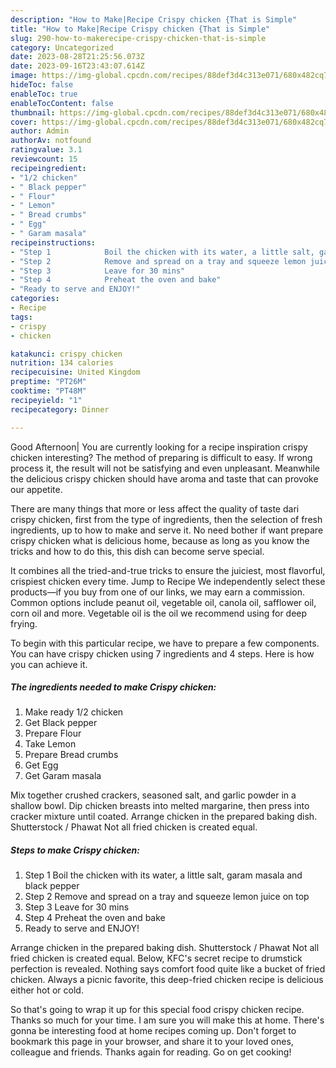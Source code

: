 ```yaml
---
description: "How to Make|Recipe Crispy chicken {That is Simple"
title: "How to Make|Recipe Crispy chicken {That is Simple"
slug: 290-how-to-makerecipe-crispy-chicken-that-is-simple
category: Uncategorized
date: 2023-08-28T21:25:56.073Z
date: 2023-09-16T23:43:07.614Z
image: https://img-global.cpcdn.com/recipes/88def3d4c313e071/680x482cq70/crispy-chicken-recipe-main-photo.jpg
hideToc: false
enableToc: true
enableTocContent: false
thumbnail: https://img-global.cpcdn.com/recipes/88def3d4c313e071/680x482cq70/crispy-chicken-recipe-main-photo.jpg
cover: https://img-global.cpcdn.com/recipes/88def3d4c313e071/680x482cq70/crispy-chicken-recipe-main-photo.jpg
author: Admin
authorAv: notfound
ratingvalue: 3.1
reviewcount: 15
recipeingredient:
- "1/2 chicken"
- " Black pepper"
- " Flour"
- " Lemon"
- " Bread crumbs"
- " Egg"
- " Garam masala"
recipeinstructions:
- "Step 1            Boil the chicken with its water, a little salt, garam masala and black pepper"
- "Step 2            Remove and spread on a tray and squeeze lemon juice on top"
- "Step 3            Leave for 30 mins"
- "Step 4            Preheat the oven and bake"
- "Ready to serve and ENJOY!"
categories:
- Recipe
tags:
- crispy
- chicken

katakunci: crispy chicken 
nutrition: 134 calories
recipecuisine: United Kingdom
preptime: "PT26M"
cooktime: "PT48M"
recipeyield: "1"
recipecategory: Dinner

---
```



Good Afternoon| You are currently looking for a recipe inspiration crispy chicken interesting? The method of preparing is difficult to easy. If wrong process it, the result will not be satisfying and even unpleasant. Meanwhile the delicious crispy chicken should have aroma and taste that can provoke our appetite.






There are many things that more or less affect the quality of taste dari crispy chicken, first from the type of ingredients, then the selection of fresh ingredients, up to how to make and serve it. No need bother if want prepare crispy chicken what is delicious home, because as long as you know the tricks and how to do this, this dish can become serve  special.


It combines all the tried-and-true tricks to ensure the juiciest, most flavorful, crispiest chicken every time. Jump to Recipe We independently select these products—if you buy from one of our links, we may earn a commission. Common options include peanut oil, vegetable oil, canola oil, safflower oil, corn oil and more. Vegetable oil is the oil we recommend using for deep frying.


To begin with this particular recipe, we have to prepare a few components. You can have crispy chicken using 7 ingredients and 4 steps. Here is how you can achieve it.

<!--inarticleads1-->

##### The ingredients needed to make Crispy chicken:

1. Make ready 1/2 chicken
1. Get  Black pepper
1. Prepare  Flour
1. Take  Lemon
1. Prepare  Bread crumbs
1. Get  Egg
1. Get  Garam masala


Mix together crushed crackers, seasoned salt, and garlic powder in a shallow bowl. Dip chicken breasts into melted margarine, then press into cracker mixture until coated. Arrange chicken in the prepared baking dish. Shutterstock / Phawat Not all fried chicken is created equal. 

<!--inarticleads2-->

##### Steps to make Crispy chicken:

1. Step 1            Boil the chicken with its water, a little salt, garam masala and black pepper
1. Step 2            Remove and spread on a tray and squeeze lemon juice on top
1. Step 3            Leave for 30 mins
1. Step 4            Preheat the oven and bake
1. Ready to serve and ENJOY!

Arrange chicken in the prepared baking dish. Shutterstock / Phawat Not all fried chicken is created equal. Below, KFC&#39;s secret recipe to drumstick perfection is revealed. Nothing says comfort food quite like a bucket of fried chicken. Always a picnic favorite, this deep-fried chicken recipe is delicious either hot or cold. 

So that's going to wrap it up for this special food crispy chicken recipe. Thanks so much for your time. I am sure you will make this at home. There's gonna be interesting food at home recipes coming up. Don't forget to bookmark this page in your browser, and share it to your loved ones, colleague and friends. Thanks again for reading. Go on get cooking!
